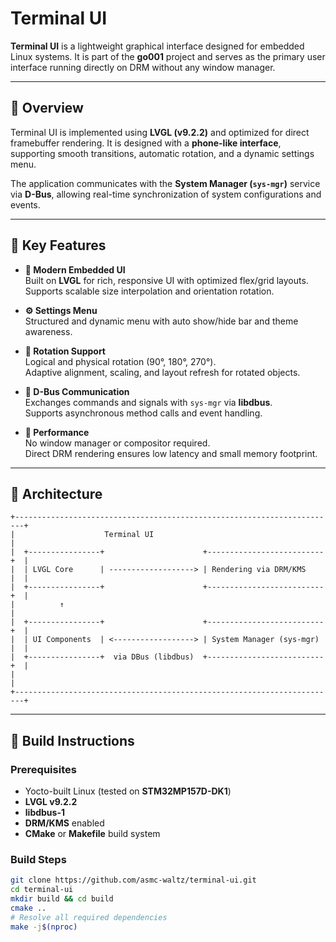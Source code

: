 # Terminal UI

**Terminal UI** is a lightweight graphical interface designed for embedded
Linux systems. It is part of the **go001** project and serves as the primary
user interface running directly on DRM without any window manager.

---

## 🚀 Overview

Terminal UI is implemented using **LVGL (v9.2.2)** and optimized for direct
framebuffer rendering. It is designed with a **phone-like interface**, 
supporting smooth transitions, automatic rotation, and a dynamic settings
menu.  

The application communicates with the **System Manager (`sys-mgr`)** service
via **D-Bus**, allowing real-time synchronization of system configurations and
events.

---

## 🧩 Key Features

- **🎨 Modern Embedded UI**  
  Built on **LVGL** for rich, responsive UI with optimized flex/grid layouts.  
  Supports scalable size interpolation and orientation rotation.

- **⚙️ Settings Menu**  
  Structured and dynamic menu with auto show/hide bar and theme awareness.

- **📱 Rotation Support**  
  Logical and physical rotation (90°, 180°, 270°).  
  Adaptive alignment, scaling, and layout refresh for rotated objects.

- **🔌 D-Bus Communication**  
  Exchanges commands and signals with `sys-mgr` via **libdbus**.  
  Supports asynchronous method calls and event handling.

- **🧠 Performance**  
  No window manager or compositor required.  
  Direct DRM rendering ensures low latency and small memory footprint.

---

## 🧱 Architecture

```text
+------------------------------------------------------------------------+
|                    Terminal UI                                         |
|  +----------------+                      +--------------------------+  |
|  | LVGL Core      | -------------------> | Rendering via DRM/KMS    |  |
|  +----------------+                      +--------------------------+  |
|          ↑                                                             |
|  +----------------+                      +--------------------------+  |
|  | UI Components  | <------------------> | System Manager (sys-mgr) |  |
|  +----------------+  via DBus (libdbus)  +--------------------------+  |
|                                                                        |
+------------------------------------------------------------------------+
```

---

## 🧰 Build Instructions

### Prerequisites
- Yocto-built Linux (tested on **STM32MP157D-DK1**)
- **LVGL v9.2.2**
- **libdbus-1**
- **DRM/KMS** enabled
- **CMake** or **Makefile** build system

### Build Steps

```bash
git clone https://github.com/asmc-waltz/terminal-ui.git
cd terminal-ui
mkdir build && cd build
cmake ..
# Resolve all required dependencies
make -j$(nproc)
